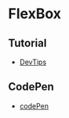 # FlexBox

## Tutorial
- [DevTips](https://www.youtube.com/watch?v=G7EIAgfkhmg)

## CodePen
- [codePen](http://codepen.io/devtips/pen/JorKGm/?editors=110)